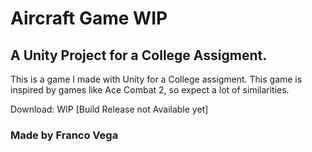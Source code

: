 # Aircraft Game WIP
## A Unity Project for a College Assigment.

This is a game I made with Unity for a College assigment.
This game is inspired by games like Ace Combat 2, so expect a lot of similarities.

Download: WIP [Build Release not Available yet]

### Made by Franco Vega
